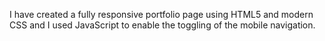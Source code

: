 I have created a fully responsive portfolio page using HTML5 and modern CSS and I used JavaScript to enable the toggling of the mobile navigation. 
